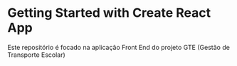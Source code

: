 # Getting Started with Create React App

<p>Este repositório é focado na aplicação Front End do projeto GTE (Gestão de Transporte Escolar)</p>

